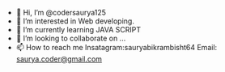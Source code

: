 - 👋 Hi, I’m @codersaurya125
- 👀 I’m interested in Web developing.
- 🌱 I’m currently learning JAVA SCRIPT
- 💞️ I’m looking to collaborate on ...
- 📫 How to reach me Insatagram:sauryabikrambisht64 Email: saurya.coder@gmail.com

<!---
codersaurya125/codersaurya125 is a ✨ special ✨ repository because its `README.md` (this file) appears on your GitHub profile.
You can click the Preview link to take a look at your changes.
--->
